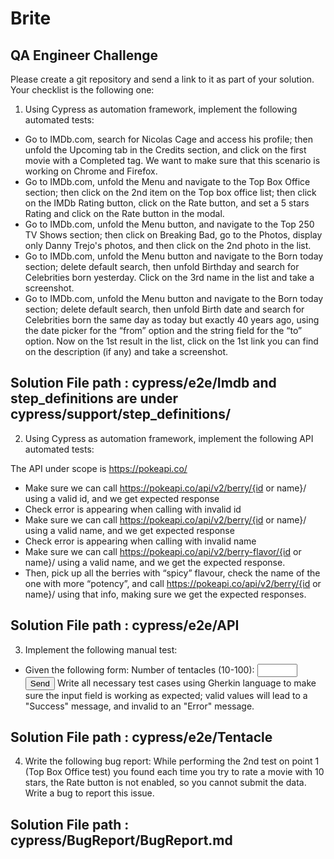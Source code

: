 # Brite

## QA Engineer Challenge

Please create a git repository and send a link to it as part of your solution.
Your checklist is the following one:

1. Using Cypress as automation framework, implement the following automated tests:
- Go to IMDb.com, search for Nicolas Cage and access his profile; then unfold the
Upcoming tab in the Credits section, and click on the first movie with a Completed
tag. We want to make sure that this scenario is working on Chrome and Firefox.
- Go to IMDb.com, unfold the Menu and navigate to the Top Box Office section; then
click on the 2nd item on the Top box office list; then click on the IMDb Rating button,
click on the Rate button, and set a 5 stars Rating and click on the Rate button in the
modal.
- Go to IMDb.com, unfold the Menu button, and navigate to the Top 250 TV Shows
section; then click on Breaking Bad, go to the Photos, display only Danny Trejo's
photos, and then click on the 2nd photo in the list.
- Go to IMDb.com, unfold the Menu button and navigate to the Born today section;
delete default search, then unfold Birthday and search for Celebrities born yesterday.
Click on the 3rd name in the list and take a screenshot.
- Go to IMDb.com, unfold the Menu button and navigate to the Born today section;
delete default search, then unfold Birth date and search for Celebrities born the same
day as today but exactly 40 years ago, using the date picker for the “from” option and
the string field for the “to” option. Now on the 1st result in the list, click on the 1st link
you can find on the description (if any) and take a screenshot.

## Solution File path : cypress/e2e/Imdb and step_definitions are under cypress/support/step_definitions/

2. Using Cypress as automation framework, implement the following API automated
tests:

The API under scope is https://pokeapi.co/

- Make sure we can call https://pokeapi.co/api/v2/berry/{id or
name}/ using a valid id, and we get expected response
- Check error is appearing when calling with invalid id
- Make sure we can call https://pokeapi.co/api/v2/berry/{id or
name}/ using a valid name, and we get expected response
- Check error is appearing when calling with invalid name
- Make sure we can call
https://pokeapi.co/api/v2/berry-flavor/{id or name}/ using
a valid name, and we get the expected response.
- Then, pick up all the berries with “spicy” flavour, check the name of the
one with more “potency”, and call
https://pokeapi.co/api/v2/berry/{id or name}/ using
that info, making sure we get the expected responses.

## Solution File path : cypress/e2e/API 

3. Implement the following manual test:
- Given the following form:
<label for="tentacles">Number of tentacles (10-100):</label>
<input type="number" id="tentacles" name="tentacles"
min="10" max="100">
<button>Send</button>
Write all necessary test cases using Gherkin language to make sure the input field is
working as expected; valid values will lead to a "Success" message, and invalid to an "Error"
message.

## Solution File path : cypress/e2e/Tentacle

4. Write the following bug report:
While performing the 2nd test on point 1 (Top Box Office test) you found each time you try to
rate a movie with 10 stars, the Rate button is not enabled, so you cannot submit the data.
Write a bug to report this issue.

## Solution File path : cypress/BugReport/BugReport.md
